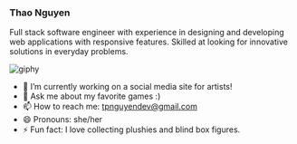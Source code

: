 ### Thao Nguyen

Full stack software engineer with experience in designing and developing web applications with responsive features. Skilled at looking for innovative solutions in everyday problems.

![giphy](https://user-images.githubusercontent.com/102040536/171083516-a89154aa-ac04-4e68-83f5-8407859fdd43.gif)



- 🔭 I’m currently working on a social media site for artists!
- 💬 Ask me about my favorite games :) 
- 📫 How to reach me: tpnguyendev@gmail.com
- 😄 Pronouns: she/her
- ⚡ Fun fact: I love collecting plushies and blind box figures.

<!--
**tnguyendev/tnguyendev** is a ✨ _special_ ✨ repository because its `README.md` (this file) appears on your GitHub profile.

Here are some ideas to get you started:

- 🔭 I’m currently working on ...
- 🌱 I’m currently learning ...
- 👯 I’m looking to collaborate on ...
- 🤔 I’m looking for help with ...
- 💬 Ask me about ...
- 📫 How to reach me: ...
- 😄 Pronouns: ...
- ⚡ Fun fact: ...
-->
